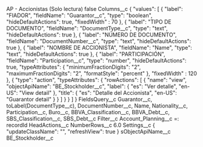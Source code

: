 <?xml version="1.0" encoding="UTF-8"?>
<CustomMetadata xmlns="http://soap.sforce.com/2006/04/metadata" xmlns:xsi="http://www.w3.org/2001/XMLSchema-instance" xmlns:xsd="http://www.w3.org/2001/XMLSchema">
    <label>AP - Accionistas (Solo lectura)</label>
    <protected>false</protected>
    <values>
        <field>Columns__c</field>
        <value xsi:type="xsd:string">{
    &quot;values&quot;: [
{
            &quot;label&quot;: &quot;FIADOR&quot;,
            &quot;fieldName&quot;: &quot;Guarantor__c&quot;,
            &quot;type&quot;: &quot;boolean&quot;,
&quot;hideDefaultActions&quot;: true,
&quot;fixedWidth&quot; : 70
        },
        {
            &quot;label&quot;: &quot;TIPO DE DOCUMENTO&quot;,
            &quot;fieldName&quot;: &quot;DocumentType__c&quot;,
            &quot;type&quot;: &quot;text&quot;,
&quot;hideDefaultActions&quot;: true
        },
{
            &quot;label&quot;: &quot;NÚMERO DE DOCUMENTO&quot;,
            &quot;fieldName&quot;: &quot;DocumentNumber__c&quot;,
            &quot;type&quot;: &quot;text&quot;,
&quot;hideDefaultActions&quot;: true
        },
        {
            &quot;label&quot;: &quot;NOMBRE DE ACCIONISTA&quot;,
            &quot;fieldName&quot;: &quot;Name&quot;,
            &quot;type&quot;: &quot;text&quot;,
&quot;hideDefaultActions&quot;: true
        },
{
            &quot;label&quot;: &quot;PARTICIPACIÓN&quot;,
            &quot;fieldName&quot;: &quot;Participation__c&quot;,
            &quot;type&quot;: &quot;number&quot;,
&quot;hideDefaultActions&quot;: true,
&quot;typeAttributes&quot;: {
                &quot;minimumFractionDigits&quot;: &quot;2&quot;,
                &quot;maximumFractionDigits&quot;: &quot;2&quot;,
&quot;formatStyle&quot;: &quot;percent&quot;
            },
&quot;fixedWidth&quot; : 120
        },
{
&quot;type&quot;: &quot;action&quot;,
&quot;typeAttributes&quot;: {
&quot;rowActions&quot;: [
{
&quot;name&quot;: &quot;view&quot;,
&quot;objectApiName&quot;: &quot;BE_Stockholder__c&quot;,
&quot;label&quot;: {
&quot;es&quot;: &quot;Ver detalle&quot;,
&quot;en-US&quot;: &quot;View detail&quot;
},
&quot;title&quot;: {
&quot;es&quot;: &quot;Detalle del Accionista&quot;,
&quot;en-US&quot;: &quot;Guarantor detail&quot;
}
}
]
}
}
    ]
}</value>
    </values>
    <values>
        <field>FieldsQuery__c</field>
        <value xsi:type="xsd:string">Guarantor__c, toLabel(DocumentType__c), DocumentNumber__c, Name, Nationality__c, Participation__c, Buro__c, BBVA_Classification__c, BBVA_Debt__c, SBS_Classification__c, SBS_Debt__c</value>
    </values>
    <values>
        <field>Filter__c</field>
        <value xsi:type="xsd:string">Account_Planning__c =: recordId</value>
    </values>
    <values>
        <field>HeadActions__c</field>
        <value xsi:nil="true"/>
    </values>
    <values>
        <field>NumberRows__c</field>
        <value xsi:type="xsd:double">6.0</value>
    </values>
    <values>
        <field>Settings__c</field>
        <value xsi:type="xsd:string">{
&quot;updateClassName&quot;: &quot;&quot;,
&quot;refreshView&quot;: true
}</value>
    </values>
    <values>
        <field>sObjectApiName__c</field>
        <value xsi:type="xsd:string">BE_Stockholder__c</value>
    </values>
</CustomMetadata>
